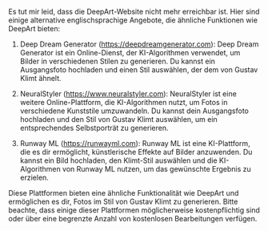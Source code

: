 Es tut mir leid, dass die DeepArt-Website nicht mehr erreichbar ist. Hier sind einige alternative englischsprachige Angebote, die ähnliche Funktionen wie DeepArt bieten:

1. Deep Dream Generator (https://deepdreamgenerator.com): Deep Dream Generator ist ein Online-Dienst, der KI-Algorithmen verwendet, um Bilder in verschiedenen Stilen zu generieren. Du kannst ein Ausgangsfoto hochladen und einen Stil auswählen, der dem von Gustav Klimt ähnelt.

2. NeuralStyler (https://www.neuralstyler.com): NeuralStyler ist eine weitere Online-Plattform, die KI-Algorithmen nutzt, um Fotos in verschiedene Kunststile umzuwandeln. Du kannst dein Ausgangsfoto hochladen und den Stil von Gustav Klimt auswählen, um ein entsprechendes Selbstporträt zu generieren.

3. Runway ML (https://runwayml.com): Runway ML ist eine KI-Plattform, die es dir ermöglicht, künstlerische Effekte auf Bilder anzuwenden. Du kannst ein Bild hochladen, den Klimt-Stil auswählen und die KI-Algorithmen von Runway ML nutzen, um das gewünschte Ergebnis zu erzielen.

Diese Plattformen bieten eine ähnliche Funktionalität wie DeepArt und ermöglichen es dir, Fotos im Stil von Gustav Klimt zu generieren. Bitte beachte, dass einige dieser Plattformen möglicherweise kostenpflichtig sind oder über eine begrenzte Anzahl von kostenlosen Bearbeitungen verfügen.